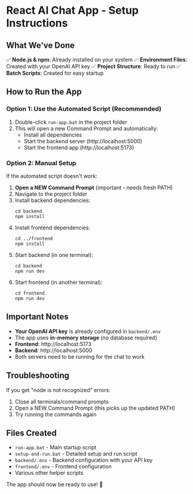 # React AI Chat App - Setup Instructions

## What We've Done

✅ **Node.js & npm**: Already installed on your system
✅ **Environment Files**: Created with your OpenAI API key
✅ **Project Structure**: Ready to run
✅ **Batch Scripts**: Created for easy startup

## How to Run the App

### Option 1: Use the Automated Script (Recommended)
1. Double-click `run-app.bat` in the project folder
2. This will open a new Command Prompt and automatically:
   - Install all dependencies
   - Start the backend server (http://localhost:5000)
   - Start the frontend app (http://localhost:5173)

### Option 2: Manual Setup
If the automated script doesn't work:

1. **Open a NEW Command Prompt** (important - needs fresh PATH)
2. Navigate to the project folder
3. Install backend dependencies:
   ```
   cd backend
   npm install
   ```
4. Install frontend dependencies:
   ```
   cd ../frontend
   npm install
   ```
5. Start backend (in one terminal):
   ```
   cd backend
   npm run dev
   ```
6. Start frontend (in another terminal):
   ```
   cd frontend
   npm run dev
   ```

## Important Notes

- **Your OpenAI API key** is already configured in `backend/.env`
- The app uses **in-memory storage** (no database required)
- **Frontend**: http://localhost:5173
- **Backend**: http://localhost:5000
- Both servers need to be running for the chat to work

## Troubleshooting

If you get "node is not recognized" errors:
1. Close all terminals/command prompts
2. Open a NEW Command Prompt (this picks up the updated PATH)
3. Try running the commands again

## Files Created

- `run-app.bat` - Main startup script
- `setup-and-run.bat` - Detailed setup and run script
- `backend/.env` - Backend configuration with your API key
- `frontend/.env` - Frontend configuration
- Various other helper scripts

The app should now be ready to use! 🚀
